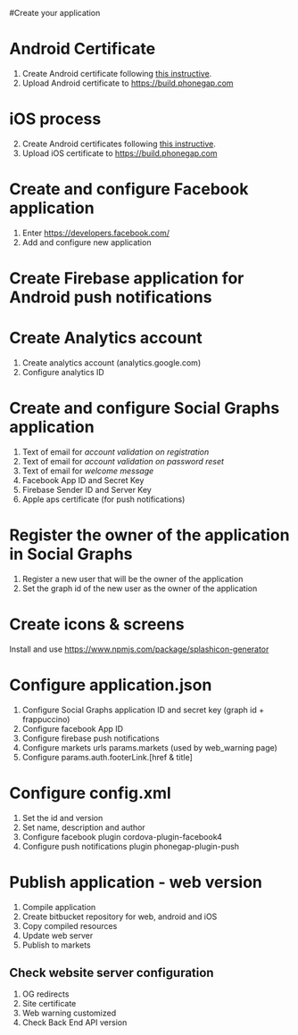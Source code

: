 #Create your application

# Android Certificate
1. Create Android certificate following [this instructive](./docs/android/android.md).
2. Upload Android certificate to https://build.phonegap.com

# iOS process
2. Create Android certificates following [this instructive](./docs/apple/apple.md).
2. Upload iOS certificate to https://build.phonegap.com

# Create and configure Facebook application
1. Enter https://developers.facebook.com/
2. Add and configure new application

# Create Firebase application for Android push notifications

# Create Analytics account
1. Create analytics account (analytics.google.com)
2. Configure analytics ID

# Create and configure Social Graphs application
1. Text of email for *account validation on registration*
2. Text of email for *account validation on password reset*
3. Text of email for *welcome message*
4. Facebook App ID and Secret Key
5. Firebase Sender ID and Server Key
6. Apple aps certificate (for push notifications)

# Register the owner of the application in Social Graphs
1. Register a new user that will be the owner of the application
2. Set the graph id of the new user as the owner of the application

# Create icons & screens
Install and use
https://www.npmjs.com/package/splashicon-generator

# Configure application.json
1. Configure Social Graphs application ID and secret key (graph id + frappuccino)
2. Configure facebook App ID
3. Configure firebase push notifications
4. Configure markets urls params.markets (used by web_warning page)
5. Configure params.auth.footerLink.[href & title]

# Configure config.xml
1. Set the id and version
2. Set name, description and author
3. Configure facebook plugin cordova-plugin-facebook4
4. Configure push notifications plugin phonegap-plugin-push

# Publish application - web version
1. Compile application
2. Create bitbucket repository for web, android and iOS
3. Copy compiled resources
4. Update web server
5. Publish to markets

## Check website server configuration
1. OG redirects
2. Site certificate
3. Web warning customized
4. Check Back End API version
